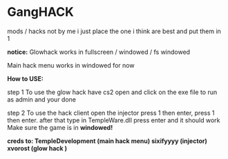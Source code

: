 # GangHACK
mods / hacks not by me i just place the one i think are best and put them in 1

**notice:** 
Glowhack works in  fullscreen / windowed / fs windowed

Main hack menu works in windowed for now

**How to USE:**

step 1  To use the glow hack have cs2 open and click on the exe file to run as admin and your done

step 2 To use the hack client open the injector  press 1 then enter, press 1 then enter. after that  type in TempleWare.dll press enter and it should work Make sure the game is in **windowed!**






**creds to:     TempleDevelopment (main hack menu)
              sixifyyyy (injector)
              xvorost (glow hack )**

